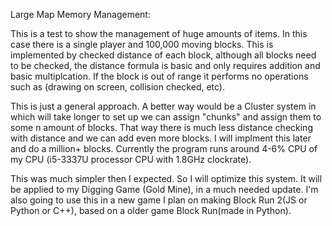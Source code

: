 Large Map Memory Management:

This is a test to show the management of huge amounts of items. In this case there is a single player and 100,000 moving blocks. This is implemented by checked distance of each block, although all blocks need to be checked, the distance formula is basic and only requires addition and basic multiplcation. If the block is out of range it performs no operations such as (drawing on screen, collision checked, etc).

This is just a general approach. A better way would be a Cluster system in which will take longer to set up we can assign "chunks" and assign them to some n amount of blocks. That way there is much less distance checking with distance and we can add even more blocks. I will implment this later and do a million+ blocks. Currently the program runs around 4-6% CPU of my CPU (i5-3337U processor CPU with 1.8GHz clockrate).

This was much simpler then I expected. So I will optimize this system. It will be applied to my Digging Game (Gold Mine), in a much needed update. I'm also going to use this in a new game I plan on making Block Run 2(JS or Python or C++), based on a older game Block Run(made in Python).
